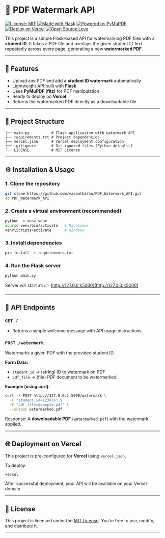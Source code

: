 # 📄 PDF Watermark API
[![License: MIT](https://img.shields.io/badge/License-MIT-green.svg)](LICENSE)  [![Made with Flask](https://img.shields.io/badge/Made%20with-Flask-blue.svg)](https://flask.palletsprojects.com/)  [![Powered by PyMuPDF](https://img.shields.io/badge/PDF-PyMuPDF-orange.svg)](https://pymupdf.readthedocs.io/)  [![Deploy on Vercel](https://img.shields.io/badge/Deploy-Vercel-black.svg)](https://vercel.com/)  [![Open Source Love](https://badges.frapsoft.com/os/v1/open-source.svg?v=103)](https://github.com/ellerbrock/open-source-badges/)  


This project is a simple Flask-based API for watermarking PDF files with a **student ID**.
It takes a PDF file and overlays the given student ID text repeatedly across every page, generating a new **watermarked PDF**.

---

## 🚀 Features

* Upload any PDF and add a **student ID watermark** automatically
* Lightweight API built with **Flask**
* Uses **PyMuPDF (fitz)** for PDF manipulation
* Ready to deploy on **Vercel**
* Returns the watermarked PDF directly as a downloadable file

---

## 📂 Project Structure

```
├── main.py          # Flask application with watermark API
├── requirements.txt # Project dependencies
├── vercel.json      # Vercel deployment configuration
├── .gitignore       # Git ignored files (Python defaults)
└── LICENSE          # MIT License
```

---

## ⚙️ Installation & Usage

### 1. Clone the repository

```bash
git clone https://github.com/vasantharan/PDF_Watermark_API.git
cd PDF_Watermark_API
```

### 2. Create a virtual environment (recommended)

```bash
python -m venv venv
source venv/bin/activate   # Mac/Linux
venv\Scripts\activate      # Windows
```

### 3. Install dependencies

```bash
pip install -r requirements.txt
```

### 4. Run the Flask server

```bash
python main.py
```

Server will start at:
👉 [http://127.0.0.1:5000](http://127.0.0.1:5000)

---

## 📌 API Endpoints

### **`GET /`**

* Returns a simple welcome message with API usage instructions.

### **`POST /watermark`**

Watermarks a given PDF with the provided student ID.

**Form Data:**

* `student_id` → (string) ID to watermark on PDF
* `pdf_file` → (file) PDF document to be watermarked

**Example (using curl):**

```bash
curl -X POST http://127.0.0.1:5000/watermark \
  -F "student_id=123456" \
  -F "pdf_file=@sample.pdf" \
  --output watermarked.pdf
```

Response: A **downloadable PDF** (`watermarked.pdf`) with the watermark applied.

---

## 🌐 Deployment on Vercel

This project is pre-configured for **Vercel** using `vercel.json`.

To deploy:

```bash
vercel
```

After successful deployment, your API will be available on your Vercel domain.

---

## 📜 License

This project is licensed under the [MIT License](LICENSE).
You’re free to use, modify, and distribute it.

---
